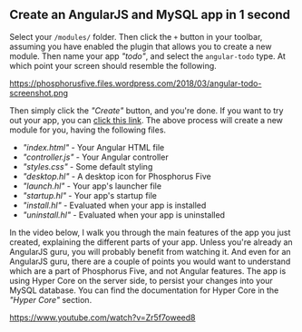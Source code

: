 ## Create an AngularJS and MySQL app in 1 second

Select your `/modules/` folder. Then click the `+` button in your toolbar, assuming you 
have enabled the plugin that allows you to create a new module. Then name your app _"todo"_, 
and select the `angular-todo` type. At which point your screen should resemble the following.

https://phosphorusfive.files.wordpress.com/2018/03/angular-todo-screenshot.png

Then simply click the _"Create"_ button, and you're done. If you want to try out your app,
you can [click this link](/todo). The above process will create a new module for you, having the following files.

* _"index.html"_ - Your Angular HTML file
* _"controller.js"_ - Your Angular controller
* _"styles.css"_ - Some default styling
* _"desktop.hl"_ - A desktop icon for Phosphorus Five
* _"launch.hl"_ - Your app's launcher file
* _"startup.hl"_ - Your app's startup file
* _"install.hl"_ - Evaluated when your app is installed
* _"uninstall.hl"_ - Evaluated when your app is uninstalled

In the video below, I walk you through the main features of the app you just created, explaining the 
different parts of your app. Unless you're already an AngularJS guru, you will probably benefit from 
watching it. And even for an AngularJS guru, there are a couple of points you would want to understand
which are a part of Phosphorus Five, and not Angular features. The app is using Hyper Core on the server
side, to persist your changes into your MySQL database. You can find the documentation for Hyper Core
in the _"Hyper Core"_ section.

https://www.youtube.com/watch?v=Zr5f7oweed8
